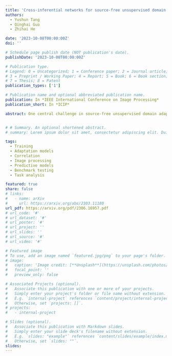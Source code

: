 ```yaml
---
title: 'Cross-inferential networks for source-free unsupervised domain adaptation'
authors:
  - Yushun Tang
  - Qinghai Guo
  - Zhihai He

date: '2023-10-08T00:00:00Z'
doi: ''

# Schedule page publish date (NOT publication's date).
publishDate: '2023-10-08T00:00:00Z'

# Publication type.
# Legend: 0 = Uncategorized; 1 = Conference paper; 2 = Journal article;
# 3 = Preprint / Working Paper; 4 = Report; 5 = Book; 6 = Book section;
# 7 = Thesis; 8 = Patent
publication_types: ['1']

# Publication name and optional abbreviated publication name.
publication: In *IEEE International Conference on Image Processing*
publication_short: In *ICIP*

abstract: One central challenge in source-free unsupervised domain adaptation (UDA) is the lack of an effective approach to evaluate the prediction results of the adapted network model in the target domain. To address this challenge, we propose to explore a new method called cross-inferential networks (CIN). Our main idea is that, when we adapt the network model to predict the sample labels from encoded features, we use these prediction results to construct new training samples with derived labels to learn a new examiner network that performs a different but compatible task in the target domain. Specifically, in this work, the base network model is performing image classification while the examiner network is tasked to perform relative ordering of triplets of samples whose training labels are carefully constructed from the prediction results of the base network model. Two similarity measures, cross-network correlation matrix similarity and attention consistency, are then developed to provide important guidance for the UDA process. Our experimental results on benchmark datasets demonstrate that our proposed CIN approach can significantly improve the performance of source-free UDA.


# # Summary. An optional shortened abstract.
# summary: Lorem ipsum dolor sit amet, consectetur adipiscing elit. Duis posuere tellus ac convallis placerat. Proin tincidunt magna sed ex sollicitudin condimentum.

tags:
  - Training
  - Adaptation models
  - Correlation
  - Image processing
  - Predictive models
  - Benchmark testing
  - Task analysis

featured: true
share: false
# links:
#   - name: arXiv
#     url: https://arxiv.org/abs/2303.11180
url_pdf: https://arxiv.org/pdf/2306.16957.pdf
# url_code: '#'
# url_dataset: '#'
# url_poster: '#'
# url_project: ''
# url_slides: ''
# url_source: '#'
# url_video: '#'

# Featured image
# To use, add an image named `featured.jpg/png` to your page's folder.
# image:
#   caption: 'Image credit: [**Unsplash**](https://unsplash.com/photos/pLCdAaMFLTE)'
#   focal_point: ''
#   preview_only: false

# Associated Projects (optional).
#   Associate this publication with one or more of your projects.
#   Simply enter your project's folder or file name without extension.
#   E.g. `internal-project` references `content/project/internal-project/index.md`.
#   Otherwise, set `projects: []`.
# projects:
#   - internal-project

# Slides (optional).
#   Associate this publication with Markdown slides.
#   Simply enter your slide deck's filename without extension.
#   E.g. `slides: "example"` references `content/slides/example/index.md`.
#   Otherwise, set `slides: ""`.
slides:
---
```

<!-- 
{{% callout note %}}
Click the _Cite_ button above to demo the feature to enable visitors to import publication metadata into their reference management software.
{{% /callout %}}

Supplementary notes can be added here, including [code and math](https://wowchemy.com/docs/content/writing-markdown-latex/). -->
